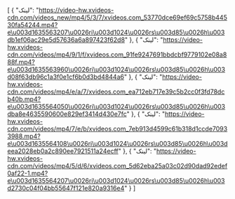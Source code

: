 [
  {
    "لینک": "https://video-hw.xvideos-cdn.com/videos_new/mp4/5/3/7/xvideos.com_53770dce69ef69c5758b44530fa54244.mp4?e\u003d1635563207\u0026ri\u003d1024\u0026rs\u003d85\u0026h\u003db1ef06ac29e5d57636a6a897423f62d8"
  },
  {
    "لینک": "https://video-hw.xvideos-cdn.com/videos/mp4/9/1/f/xvideos.com_91fe9247691bbdcbf9779102e08a888f.mp4?e\u003d1635563960\u0026ri\u003d1024\u0026rs\u003d85\u0026h\u003d08f63db96c1a3f0e1cf6b0d3bd4844a6"
  },
  {
    "لینک": "https://video-hw.xvideos-cdn.com/videos/mp4/e/a/7/xvideos.com_ea712eb717e39c5b2cc0f3fd78dcb40b.mp4?e\u003d1635564050\u0026ri\u003d1024\u0026rs\u003d85\u0026h\u003dba8e4635590600e829ef3414d430e7fc"
  },
  {
    "لینک": "https://video-hw.xvideos-cdn.com/videos/mp4/7/e/b/xvideos.com_7eb913d4599c61b318d1ccde70933988.mp4?e\u003d1635564108\u0026ri\u003d1024\u0026rs\u003d85\u0026h\u003deea2028eb0a2c890ee7921511a24ecff"
  },
  {
    "لینک": "https://video-hw.xvideos-cdn.com/videos/mp4/5/d/6/xvideos.com_5d62eba25a03c02d90dad92edef0af22-1.mp4?e\u003d1635564207\u0026ri\u003d1024\u0026rs\u003d85\u0026h\u003d2730c04f04bb55647f121e820a9316e4"
  }
]
